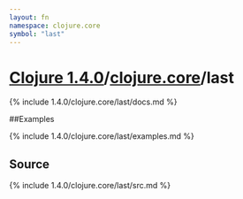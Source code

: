 ```yaml
---
layout: fn
namespace: clojure.core
symbol: "last"
---
```


# [Clojure 1.4.0](../../)/[clojure.core](../)/last

{% include 1.4.0/clojure.core/last/docs.md %}

##Examples

{% include 1.4.0/clojure.core/last/examples.md %}
## Source
{% include 1.4.0/clojure.core/last/src.md %}

